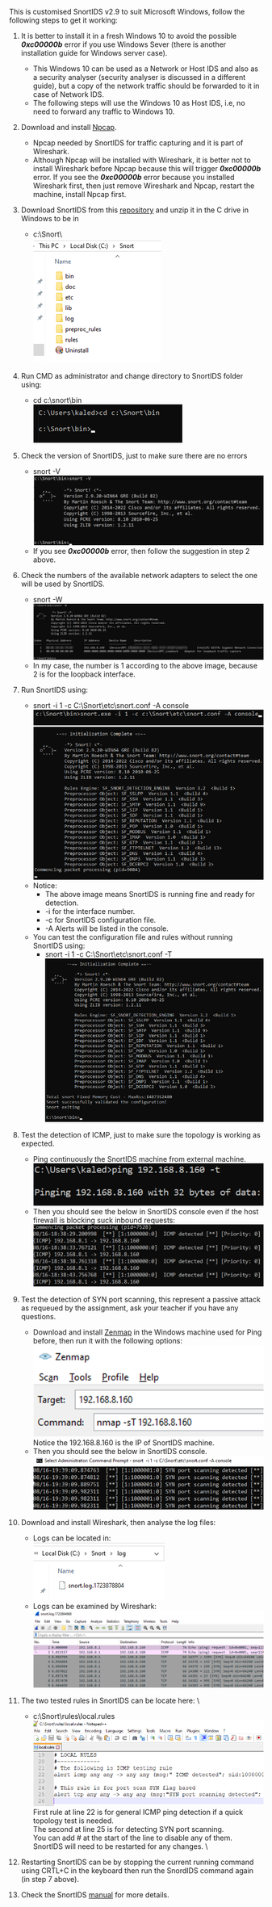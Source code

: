This is customised SnortIDS v2.9 to suit Microsoft Windows, follow the following steps to get it working:

1. It is better to install it in a fresh Windows 10 to avoid the possible **_0xc00000b_** error if you use Windows Sever (there is another installation guide for Windows server case).
   - This Windows 10 can be used as a Network or Host IDS and also as a security analyser (security analyser is discussed in a different guide), but a copy of the network traffic should be forwarded to it in case of Network IDS.
   - The following steps will use the Windows 10 as Host IDS, i.e, no need to forward any traffic to Windows 10.
1. Download and install [Npcap](https://npcap.com/dist/npcap-1.79.exe).

   - Npcap needed by SnortIDS for traffic capturing and it is part of Wireshark.
   - Although Npcap  will be installed with Wireshark, it is better not to install Wireshark before Npcap because this will trigger **_0xc00000b_** error. If you see the **_0xc00000b_** error because you installed Wireshark first, then just remove Wireshark and Npcap, restart the machine, install Npcap first.
   
1. Download SnortIDS from this [repository](https://github.com/kaledaljebur/snortids-windows/raw/main/Snort.zip) and unzip it in the C drive in Windows to be in
   - c:\Snort\ \
     ![alt text](images/snort-in-c-drive.png)
1. Run CMD as administrator and change directory to SnortIDS folder using:
   - cd c:\snort\bin \
     ![alt text](images/changedir.png)
1. Check the version of SnortIDS, just to make sure there are no errors
    - snort -V \
     ![alt text](images/snort-version.png)
    - If you see **_0xc00000b_** error, then follow the suggestion in step 2 above.
1. Check the numbers of the available network adapters to select the one will be used by SnortIDS. 
   - snort -W
     ![alt text](images/snort-w.png)
   - In my case, the number is 1 according to the above image, because 2 is for the loopback interface.

1. Run SnortIDS using:
   - snort -i 1 -c C:\Snort\etc\snort.conf -A console \
     ![alt text](images/snort-run.png)
     ![alt text](images/snort-running.png)
   - Notice:
     - The above image means SnortIDS is running fine and ready for detection.
     - -i for the interface number.
     - -c for SnortIDS configuration file.
     - -A Alerts will be listed in the console.
    - You can test the configuration file and rules without running SnortIDS using:
      - snort -i 1 -c C:\Snort\etc\snort.conf -T \
      ![alt text](images/snort-test.png)
1. Test the detection of ICMP, just to make sure the topology is working as expected.

   - Ping continuously the SnortIDS machine from external machine. \
     ![alt text](images/ping.png)
   - Then you should see the below in SnortIDS console even if the host firewall is blocking suck inbound requests: \
     ![alt text](images/snort-icmp.png)

1. Test the detection of SYN port scanning, this represent a passive attack as requeued by the assignment, ask your teacher if you have any questions.
   - Download and install [Zenmap](https://nmap.org/dist/nmap-7.95-setup.exe) in the Windows machine used for Ping before, then run it with the following options: \
     ![alt text](images/zenmap.png) \
     Notice the 192.168.8.160 is the IP of SnortIDS machine.
   - Then you should see the below in SnortIDS console. \
     ![alt text](images/nmap.png)
1. Download and install Wireshark, then analyse the log files:
   - Logs can be located in: \
     ![alt text](images/log.png)
   - Logs can be examined by Wireshark: \
     ![alt text](images/wireshark.png)
1. The two tested rules in SnortIDS can be locate here: \
    - c:\Snort\rules\local.rules \
      ![alt text](images/rules.png) \
      First rule at line 22 is for general ICMP ping detection if a quick topology test is needed. \
      The second at line 25 is for detecting SYN port scanning. \
      You can add # at the start of the line to disable any of them. \
      SnortIDS will need to be restarted for any changes. \

1. Restarting SnortIDS can be by stopping the current running command using CRTL+C in the keyboard then run the SnordIDS command again (in step 7 above).
1. Check the SnortIDS [manual](http://manual-snort-org.s3-website-us-east-1.amazonaws.com/) for more details.